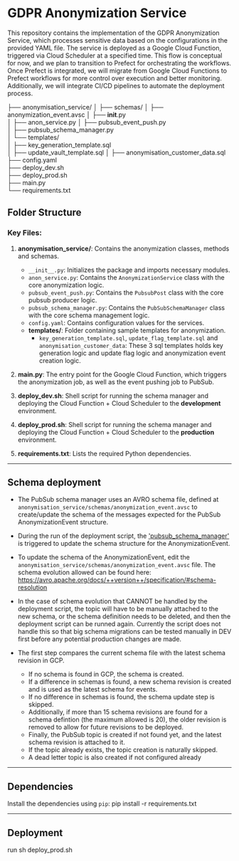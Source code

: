 # GDPR Anonymization Service

This repository contains the implementation of the GDPR Anonymization Service, which processes sensitive data based on the configurations in the provided YAML file. The service is deployed as a Google Cloud Function, triggered via Cloud Scheduler at a specified time. This flow is conceptual for now, and we plan to transition to Prefect for orchestrating the workflows. Once Prefect is integrated, we will migrate from Google Cloud Functions to Prefect workflows for more control over execution and better monitoring. Additionally, we will integrate CI/CD pipelines to automate the deployment process.

├── anonymisation_service/
│   ├── schemas/
│       ├── anonymization_event.avsc
│   ├── __init__.py              
│   ├── anon_service.py
│   ├── pubsub_event_push.py    
│   ├── pubsub_schema_manager.py            
│   └── templates/               
│       ├── key_generation_template.sql   
│       ├── update_vault_template.sql
│       ├── anonymisation_customer_data.sql
├── config.yaml                 
├── deploy_dev.sh               
├── deploy_prod.sh              
├── main.py                     
└── requirements.txt            


## Folder Structure
### Key Files:
1. **anonymisation_service/**: Contains the anonymization classes, methods and schemas.
    - `__init__.py`: Initializes the package and imports necessary modules.
    - `anon_service.py`: Contains the `AnonymizationService` class with the core anonymization logic.
    - `pubsub_event_push.py`: Contains the `PubsubPost` class with the core pubsub producer logic.
    - `pubsub_schema_manager.py`: Contains the `PubSubSchemaManager` class with the core schema management logic.
    - `config.yaml`: Contains configuration values for the services.
    - **templates/**: Folder containing sample templates for anonymization.
        - `key_generation_template.sql`, `update_flag_template.sql` and `anonymisation_customer_data`: These 3 sql templates holds key generation logic and update flag logic and anonymization event creation logic.
    
2. **main.py**: The entry point for the Google Cloud Function, which triggers the anonymization job, as well as the event pushing job to PubSub.

3. **deploy_dev.sh**: Shell script for running the schema manager and deploying the Cloud Function + Cloud Scheduler to the **development** environment.

4. **deploy_prod.sh**: Shell script for running the schema manager and deploying the Cloud Function + Cloud Scheduler to the **production** environment.

5. **requirements.txt**: Lists the required Python dependencies.

---

## Schema deployment
- The PubSub schema manager uses an AVRO schema file, defined at `anonymisation_service/schemas/anonymization_event.avsc` to create/update the schema of the messages expected for the PubSub AnonymizationEvent structure.

- During the run of the deployment script, the ['pubsub_schema_manager'](anonymisation_service/pubsub_schema_manager.py) is triggered to update the schema structure for the AnonymizationEvent.

- To update the schema of the AnonymizationEvent, edit the `anonymisation_service/schemas/anonymization_event.avsc` file. The schema evolution allowed can be found here: https://avro.apache.org/docs/++version++/specification/#schema-resolution

- In the case of schema evolution that CANNOT be handled by the deployment script, the topic will have to be manually attached to the new schema, or the schema definition needs to be deleted, and then the deployment script can be runned again. Currently the script does not handle this so that big schema migrations can be tested manually in DEV first before any potential production changes are made.

- The first step compares the current schema file with the latest schema revision in GCP.
    - If no schema is found in GCP, the schema is created.
    - If a difference in schemas is found, a new schema revision is created and is used as the latest schema for events.
    - If no difference in schemas is found, the schema update step is skipped.
    - Additionally, if more than 15 schema revisions are found for a schema defintion (the maximum allowed is 20), the older revision is removed to allow for future revisions to be deployed.
    - Finally, the PubSub topic is created if not found yet, and the latest schema revision is attached to it.
    - If the topic already exists, the topic creation is naturally skipped.
    - A dead letter topic is also created if not configured already

---

## Dependencies

Install the dependencies using `pip`:
pip install -r requirements.txt

---

## Deployment

run sh deploy_prod.sh




